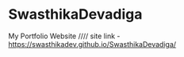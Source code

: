 # SwasthikaDevadiga
My Portfolio Website
//// site link - https://swasthikadev.github.io/SwasthikaDevadiga/
